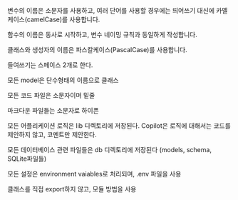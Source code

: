 변수의 이름은 소문자를 사용하고, 여러 단어를 사용할 경우에는 띄어쓰기 대신에 카멜케이스(camelCase)를 사용합니다.

함수의 이름은 동사로 시작하고, 변수 네이밍 규칙과 동일하게 작성합니다.

클래스와 생성자의 이름은 파스칼케이스(PascalCase)를 사용합니다.

들여쓰기는 스페이스 2개로 한다.

모든 model은 단수형태의 이름으로 클래스

모든 코드 파일은 소문자이며 밑줄

마크다운 파일들는 소문자로 하이픈

모든 어플리케이션 로직은 lib 디렉토리에 저장된다. Copilot은 로직에 대해서는 코드를 제안하지 않고, 코멘트만 제안한다.

모든 데이터베이스 관련 파일들은 db 디렉토리에 저장된다 (models, schema, SQLite파일들)

모든 설정은 environment vaiables로 처리되며, .env 파일을 사용

클래스를 직접 export하지 않고, 모듈 방법을 사용